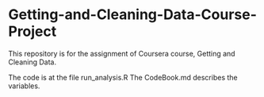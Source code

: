 # Getting-and-Cleaning-Data-Course-Project

This repository is for the assignment of Coursera course, Getting and Cleaning Data.

The code is at the file run_analysis.R 
The CodeBook.md describes the variables.
